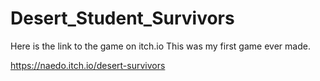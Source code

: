 # Desert_Student_Survivors

Here is the link to the game on itch.io
This was my first game ever made.

https://naedo.itch.io/desert-survivors
